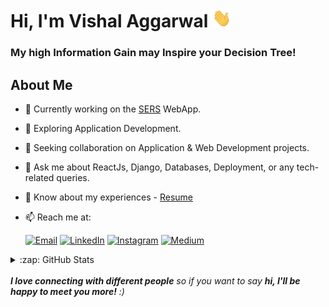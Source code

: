 # Hi, I'm Vishal Aggarwal <img src="https://raw.githubusercontent.com/iamvishalaggarwal/iamvishalaggarwal/main/wave.gif" width="30px" height="30px" />

### My high Information Gain may Inspire your Decision Tree!

## About Me

- 🔭 Currently working on the [SERS](https://iot.sers.net.au) WebApp.
- 🌱 Exploring Application Development.
- 👯 Seeking collaboration on Application & Web Development projects.
- 💬 Ask me about ReactJs, Django, Databases, Deployment, or any tech-related queries.
- 📃 Know about my experiences - [Resume](https://drive.google.com/file/d/1BAd0YYv8zJid2w_FJwbfxawvFnz4FCl8/view?usp=sharing)
- 📫 Reach me at:

   [![Email](https://img.shields.io/badge/vishalagarwal872632%40gmail.com-blue?style=social&logo=gmail&link=mailto:vishalagarwal872632%40gmail.com)](mailto:vishalagarwal872632@gmail.com)
   [![LinkedIn](https://img.shields.io/badge/iamvishalaggarwal-blue?style=social&logo=linkedin&link=https://www.linkedin.com/in/iamvishalaggarwal/)](https://www.linkedin.com/in/iamvishalaggarwal/)
   [![Instagram](https://img.shields.io/badge/imvishalaggarwal-blue?style=social&logo=instagram&link=https://instagram.com/imvishalaggarwal/)](https://instagram.com/imvishalaggarwal/)
   [![Medium](https://img.shields.io/badge/iamvishalaggarwal-blue?style=social&logo=medium&link=https://iamvishalaggarwal.medium.com/)](https://iamvishalaggarwal.medium.com/)

<!--  Github Stats Section -->

<details>
   <summary>:zap: GitHub Stats</summary>
   <br/>
   <img align="left" alt="iamvishalaggarwal's GitHub Stats" src="https://github-readme-stats.vercel.app/api?username=iamvishalaggarwal&show_icons=true&hide_border=false&title_color=ff652f&icon_color=FFE400&bg_color=09131B&text_color=ffffff&border_color=0c1a25" />
   <img align="left" alt="iamvishalaggarwal's Top Language Stats" src="https://github-readme-stats.vercel.app/api/top-langs/?username=iamvishalaggarwal&theme=dark&layout=compact&align=right&title_color=ff652f&bg_color=09131B&text_color=ffffff&border_color=0c1a25&show_icons=true&hide_border=false" />
   <br/><br/><br/><br/><br/><br/><br/><br/>
</details>

<div style="clear:both;"></div>
<br/>
<em><b>I love connecting with different people</b> so if you want to say <b>hi, I'll be happy to meet you more!</b> :)</em>
